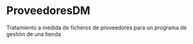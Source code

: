 # ProveedoresDM
Tratamiento a medida de ficheros de proveedores para un programa de gestión de una tienda
